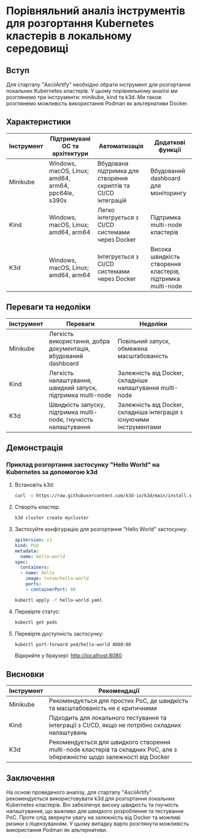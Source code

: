 # Порівняльний аналіз інструментів для розгортання Kubernetes кластерів в локальному середовищі

## Вступ

Для стартапу "AsciiArtify" необхідно обрати інструмент для розгортання локальних Kubernetes кластерів. У цьому порівняльному аналізі ми розглянемо три інструменти: minikube, kind та k3d. Ми також розглянемо можливість використання Podman як альтернативи Docker.

## Характеристики

| Інструмент | Підтримувані ОС та архітектури | Автоматизація | Додаткові функції |
|------------|-------------------------------|---------------|-------------------|
| Minikube   | Windows, macOS, Linux; amd64, arm64, ppc64le, s390x | Вбудована підтримка для створення скриптів та CI/CD інтеграцій | Вбудований dashboard для моніторингу |
| Kind       | Windows, macOS, Linux; amd64, arm64 | Легко інтегрується з CI/CD системами через Docker | Підтримка multi-node кластерів |
| K3d        | Windows, macOS, Linux; amd64, arm64 | Інтегрується з CI/CD системами через Docker | Висока швидкість створення кластерів, підтримка multi-node |

## Переваги та недоліки

| Інструмент | Переваги | Недоліки |
|------------|----------|----------|
| Minikube   | Легкість використання, добра документація, вбудований dashboard | Повільний запуск, обмежена масштабованість |
| Kind       | Легкість налаштування, швидкий запуск, підтримка multi-node | Залежність від Docker, складніше налаштування multi-node |
| K3d        | Швидкість запуску, підтримка multi-node, гнучкість налаштування | Залежність від Docker, складніша інтеграція з існуючими інструментами |

## Демонстрація

### Приклад розгортання застосунку "Hello World" на Kubernetes за допомогою k3d

1. Встановіть k3d:
    ```bash
    curl -s https://raw.githubusercontent.com/k3d-io/k3d/main/install.sh | bash
    ```

2. Створіть кластер:
    ```bash
    k3d cluster create mycluster
    ```

3. Застосуйте конфігурацію для розгортання "Hello World" застосунку:
    ```yaml
    apiVersion: v1
    kind: Pod
    metadata:
      name: hello-world
    spec:
      containers:
      - name: hello
        image: tutum/hello-world
        ports:
        - containerPort: 80
    ```

    ```bash
    kubectl apply -f hello-world.yaml
    ```

4. Перевірте статус:
    ```bash
    kubectl get pods
    ```

5. Перевірте доступність застосунку:
    ```bash
    kubectl port-forward pod/hello-world 8080:80
    ```

    Відкрийте у браузері: [http://localhost:8080](http://localhost:8080)

## Висновки

| Інструмент | Рекомендації |
|------------|--------------|
| Minikube   | Рекомендується для простих PoC, де швидкість та масштабованість не є критичними |
| Kind       | Підходить для локального тестування та інтеграції з CI/CD, якщо не потрібно складних налаштувань |
| K3d        | Рекомендується для швидкого створення multi-node кластерів та складних PoC, але з обережністю щодо залежності від Docker |

## Заключення

На основі проведеного аналізу, для стартапу "AsciiArtify" рекомендується використовувати k3d для розгортання локальних Kubernetes кластерів. Він забезпечує високу швидкість та гнучкість налаштування, що важливо для швидкого розроблення та тестування PoC. Проте слід звернути увагу на залежність від Docker та можливі ризики з ліцензуванням. У цьому випадку варто розглянути можливість використання Podman як альтернативи.
